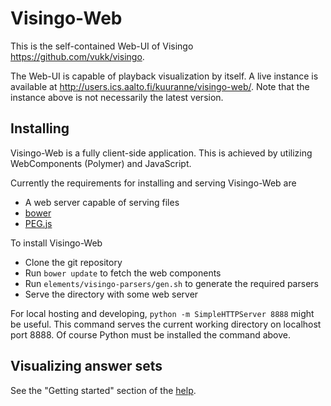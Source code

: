 # Visingo-Web

This is the self-contained Web-UI of Visingo <https://github.com/vukk/visingo>.

The Web-UI is capable of playback visualization by itself.
A live instance is available at <http://users.ics.aalto.fi/kuuranne/visingo-web/>.
Note that the instance above is not necessarily the latest version.

## Installing

Visingo-Web is a fully client-side application. This is achieved by utilizing
WebComponents (Polymer) and JavaScript.

Currently the requirements for installing and serving Visingo-Web are
- A web server capable of serving files
- [bower](http://bower.io/)
- [PEG.js](http://pegjs.org/)

To install Visingo-Web
- Clone the git repository
- Run `bower update` to fetch the web components
- Run `elements/visingo-parsers/gen.sh` to generate the required parsers
- Serve the directory with some web server

For local hosting and developing, `python -m SimpleHTTPServer 8888` might be
useful. This command serves the current working directory on localhost port 8888.
Of course Python must be installed the command above.

## Visualizing answer sets

See the "Getting started" section of the [help](http://users.ics.aalto.fi/kuuranne/visingo-web/help.html).
